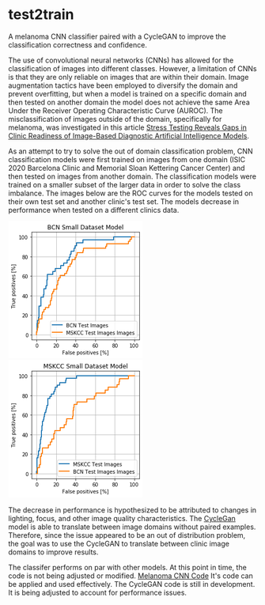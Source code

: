 # test2train
A melanoma CNN classifier paired with a CycleGAN to improve the classification correctness and confidence. 

The use of convolutional neural networks (CNNs) has allowed for the classification of images into different classes. However, a limitation of CNNs is that they are only reliable on images that are within their domain. Image augmentation tactics have been employed to diversify the domain and prevent overfitting, but when a model is trained on a specific domain and then tested on another domain the model does not achieve the same Area Under the Receiver Operating Characteristic Curve (AUROC). The misclassification of images outside of the domain, specifically for melanoma, was investigated in this article [Stress Testing Reveals Gaps in Clinic Readiness of Image-Based Diagnostic Artificial Intelligence Models](https://www.nature.com/articles/s41746-020-00380-6). 

As an attempt to try to solve the out of domain classification problem, CNN classification models were first trained on images from one domain (ISIC 2020 Barcelona Clinic and Memorial Sloan Kettering Cancer Center) and then tested on images from another domain. The classification models were trained on a smaller subset of the larger data in order to solve the class imbalance. The images below are the ROC curves for the models tested on their own test set and another clinic's test set. The models decrease in performance when tested on a different clinics data. 

![BCN ROC](https://github.com/mikylab/test2train/blob/af50c9742d1a4b6c1c2717fb7cfcd8cdf293bec2/resources/BCN%20Small%20Dataset%20ROC.png)![MSKCC ROC](https://github.com/mikylab/test2train/blob/8a21685030b278835dc9b90194c6c625c3697999/resources/MSKCC%20Small%20Dataset%20ROC.png)

The decrease in performance is hypothesized to be attributed to changes in lighting, focus, and other image quality characteristics. The [CycleGan](https://junyanz.github.io/CycleGAN/) model is able to translate between image domains without paired examples. Therefore, since the issue appeared to be an out of distribution problem, the goal was to use the CycleGAN to translate between clinic image domains to improve results. 

The classifer performs on par with other models. At this point in time, the code is not being adjusted or modified. [Melanoma CNN Code](https://github.com/mikylab/test2train/blob/b75c52243f435b37f57a32543820f03a61aadeee/melanoma_CNN/README.md) It's code can be applied and used effectively. The CycleGAN code is still in development. It is being adjusted to account for performance issues.

